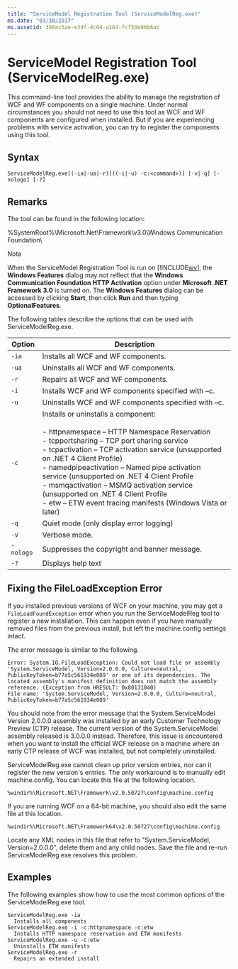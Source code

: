```yaml
---
title: "ServiceModel Registration Tool (ServiceModelReg.exe)"
ms.date: "03/30/2017"
ms.assetid: 396ec5ae-e34f-4c64-a164-fcf50e86b6ac
---
```

# ServiceModel Registration Tool (ServiceModelReg.exe)
This command-line tool provides the ability to manage the registration of WCF and WF components on a single machine. Under normal circumstances you should not need to use this tool as WCF and WF components are configured when installed. But if you are experiencing problems with service activation, you can try to register the components using this tool.  

## Syntax  

```  
ServiceModelReg.exe[(-ia|-ua|-r)|((-i|-u) -c:<command>)] [-v|-q] [-nologo] [-?]  
```  

## Remarks  
 The tool can be found in the following location:  

 %SystemRoot%\Microsoft.Net\Framework\v3.0\Windows Communication Foundation\  

> [!NOTE]
>  When the ServiceModel Registration Tool is run on [!INCLUDE[wv](../../../includes/wv-md.md)], the **Windows Features** dialog may not reflect that the **Windows Communication Foundation HTTP Activation** option under **Microsoft .NET Framework 3.0** is turned on. The **Windows Features** dialog can be accessed by clicking **Start**, then click **Run** and then typing **OptionalFeatures**.  

 The following tables describe the options that can be used with ServiceModelReg.exe.  


|Option|Description|  
|------------|-----------------|  
|`-ia`|Installs all WCF and WF components.|  
|`-ua`|Uninstalls all WCF and WF components.|  
|`-r`|Repairs all WCF and WF components.|  
|`-i`|Installs WCF and WF components specified with –c.|  
|`-u`|Uninstalls WCF and WF components specified with –c.|  
|`-c`|Installs or uninstalls a component:<br /><br /> -   httpnamespace – HTTP Namespace Reservation<br />-   tcpportsharing – TCP port sharing service<br />-   tcpactivation – TCP activation service (unsupported on .NET 4 Client Profile)<br />-   namedpipeactivation – Named pipe activation service (unsupported on .NET 4 Client Profile<br />-   msmqactivation – MSMQ activation service (unsupported on .NET 4 Client Profile<br />-   etw – ETW event tracing manifests (Windows Vista or later)|  
|`-q`|Quiet mode (only display error logging)|  
|`-v`|Verbose mode.|  
|`-nologo`|Suppresses the copyright and banner message.|  
|`-?`|Displays help text|  

## Fixing the FileLoadException Error  
 If you installed previous versions of WCF on your machine, you may get a `FileLoadFoundException` error when you run the ServiceModelReg tool to register a new installation. This can happen even if you have manually removed files from the previous install, but left the machine.config settings intact.  

 The error message is similar to the following.  

```  
Error: System.IO.FileLoadException: Could not load file or assembly 'System.ServiceModel, Version=2.0.0.0, Culture=neutral, PublicKeyToken=b77a5c561934e089' or one of its dependencies. The located assembly's manifest definition does not match the assembly reference. (Exception from HRESULT: 0x80131040)  
File name: 'System.ServiceModel, Version=2.0.0.0, Culture=neutral, PublicKeyToken=b77a5c561934e089'  
```  

 You should note from the error message that the System.ServiceModel Version 2.0.0.0 assembly was installed by an early Customer Technology Preview (CTP) release. The current version of the System.ServiceModel assembly released is 3.0.0.0 instead. Therefore, this issue is encountered when you want to install the official WCF release on a machine where an early CTP release of WCF was installed, but not completely uninstalled.  

 ServiceModelReg.exe cannot clean up prior version entries, nor can it register the new version's entries. The only workaround is to manually edit machine.config. You can locate this file at the following location.  

```  
%windir%\Microsoft.NET\Framework\v2.0.50727\config\machine.config   
```  

 If you are running WCF on a 64-bit machine, you should also edit the same file at this location.  

```  
%windir%\Microsoft.NET\Framework64\v2.0.50727\config\machine.config   
```  

 Locate any XML nodes in this file that refer to "System.ServiceModel, Version=2.0.0.0", delete them and any child nodes. Save the file and re-run ServiceModelReg.exe resolves this problem.  

## Examples  
 The following examples show how to use the most common options of the ServiceModelReg.exe tool.  

```  
ServiceModelReg.exe -ia  
  Installs all components  
ServiceModelReg.exe -i -c:httpnamespace -c:etw  
  Installs HTTP namespace reservation and ETW manifests  
ServiceModelReg.exe -u -c:etw  
  Uninstalls ETW manifests  
ServiceModelReg.exe -r  
  Repairs an extended install  
```
